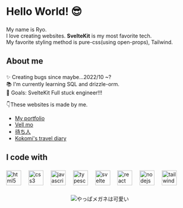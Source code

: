 <h1 align="left">Hello World! 😎</h1>

###

<p align="left">My name is Ryo.<br>I love creating websites. <strong>SvelteKit</strong> is my most favorite tech.<br>My favorite styling method is pure-css(using open-props), Tailwind.</p>

###

<h2 align="left">About me</h2>

###

<p align="left">✨ Creating bugs since maybe...2022/10 ~?<br>📚 I'm currently learning SQL and drizzle-orm.<br>🎯 Goals: SvelteKit Full stuck engineer!!!</p>

👇These websites is made by me.

<ul>
  <li><a href="https://ryo-webdev.vercel.app">My portfolio</a></li>
  <li><a href="https://vellmo.netlify.app">Vell mo</a></li>
  <li><a href="https://machibito.app">待ち人</a></li>
  <li><a href="https://kokomi-travel-diary.vercel.app">Kokomi's travel diary</a></li>
</ul>

###

<h2 align="left">I code with</h2>

###

<div align="left">
  <img src="https://cdn.jsdelivr.net/gh/devicons/devicon/icons/html5/html5-original.svg" height="40" alt="html5 logo"  />
  <img width="12" />
  <img src="https://cdn.jsdelivr.net/gh/devicons/devicon/icons/css3/css3-original.svg" height="40" alt="css3 logo"  />
  <img width="12" />
  <img src="https://cdn.jsdelivr.net/gh/devicons/devicon/icons/javascript/javascript-original.svg" height="40" alt="javascript logo"  />
  <img width="12" />
  <img src="https://cdn.jsdelivr.net/gh/devicons/devicon/icons/typescript/typescript-original.svg" height="40" alt="typescript logo"  />
  <img width="12" />
  <img src="https://cdn.jsdelivr.net/gh/devicons/devicon/icons/svelte/svelte-original.svg" height="40" alt="svelte logo"  />
  <img width="12" />
  <img src="https://cdn.jsdelivr.net/gh/devicons/devicon/icons/react/react-original.svg" height="40" alt="react logo"  />
  <img width="12" />
  <img src="https://cdn.jsdelivr.net/gh/devicons/devicon/icons/nodejs/nodejs-original.svg" height="40" alt="nodejs logo"  />
  <img width="12" />
  <img src="https://cdn.jsdelivr.net/gh/devicons/devicon/icons/tailwindcss/tailwindcss-original-wordmark.svg" height="40" alt="tailwindcss logo"  />
</div>

###

<div align="center">
  <img src="https://i.imgflip.com/65efzo.gif" alt="やっぱメガネは可愛い" />
</div>
